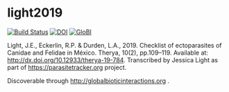 # light2019
[![Build Status](https://travis-ci.org/globalbioticinteractions/light2019.svg)](https://travis-ci.org/globalbioticinteractions/light2019) [![DOI](https://zenodo.org/badge/64956489.svg)](https://zenodo.org/badge/latestdoi/64956489) [![GloBI](http://api.globalbioticinteractions.org/interaction.svg?accordingTo=globi:globalbioticinteractions/light2019)](http://globalbioticinteractions.org/?accordingTo=globi:globalbioticinteractions/light2019)

Light, J.E., Eckerlin, R.P. & Durden, L.A., 2019. Checklist of ectoparasites of Canidae and Felidae in México. Therya, 10(2), pp.109–119. Available at: http://dx.doi.org/10.12933/therya-19-784. Transcribed by Jessica Light as part of https://parasitetracker.org project. 

Discoverable through http://globalbioticinteractions.org .
